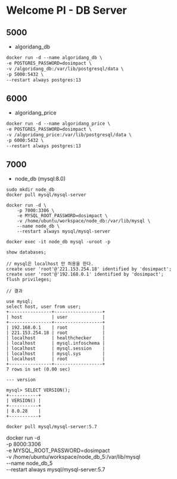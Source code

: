 # Welcome PI - DB Server

## 5000

- algoridang_db

```md
docker run -d --name algoridang_db \
-e POSTGRES_PASSWORD=dosimpact \
-v /algoridang_db:/var/lib/postgresql/data \
-p 5000:5432 \
--restart always postgres:13
```

## 6000

- algoridang_price

```md
docker run -d --name algoridang_price \
-e POSTGRES_PASSWORD=dosimpact \
-v /algoridang_price:/var/lib/postgresql/data \
-p 6000:5432 \
--restart always postgres:13
```

## 7000

- node_db (mysql:8.0)

```
sudo mkdir node_db
docker pull mysql/mysql-server

docker run -d \
    -p 7000:3306 \
    -e MYSQL_ROOT_PASSWORD=dosimpact \
    -v /home/ubuntu/workspace/node_db:/var/lib/mysql \
    --name node_db \
    --restart always mysql/mysql-server

docker exec -it node_db mysql -uroot -p

show databases;

// mysql은 localhost 만 허용을 한다.
create user 'root'@'221.153.254.18' identified by 'dosimpact';
create user 'root'@'192.168.0.1' identified by 'dosimpact';
flush privileges;

// 결과

use mysql;
select host, user from user;
+----------------+------------------+
| host           | user             |
+----------------+------------------+
| 192.168.0.1    | root             |
| 221.153.254.18 | root             |
| localhost      | healthchecker    |
| localhost      | mysql.infoschema |
| localhost      | mysql.session    |
| localhost      | mysql.sys        |
| localhost      | root             |
+----------------+------------------+
7 rows in set (0.00 sec)

--- version

mysql> SELECT VERSION();
+-----------+
| VERSION() |
+-----------+
| 8.0.28    |
+-----------+

docker pull mysql/mysql-server:5.7
```

docker run -d \
 -p 8000:3306 \
 -e MYSQL_ROOT_PASSWORD=dosimpact \
 -v /home/ubuntu/workspace/node_db_5:/var/lib/mysql \
 --name node_db_5 \
 --restart always mysql/mysql-server:5.7
